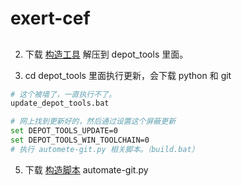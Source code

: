 # exert-cef

##

2. 下载 [构造工具](https://storage.googleapis.com/chrome-infra/depot_tools.zip) 解压到 depot_tools 里面。

3. cd depot_tools 里面执行更新，会下载 python 和 git 

```bash
# 这个被墙了，一直执行不了。
update_depot_tools.bat

# 网上找到更新好的，然后通过设置这个屏蔽更新
set DEPOT_TOOLS_UPDATE=0
set DEPOT_TOOLS_WIN_TOOLCHAIN=0
# 执行 automete-git.py 相关脚本。（build.bat）

```

5. 下载 [构造脚本](https://bitbucket.org/chromiumembedded/cef/raw/master/tools/automate/automate-git.py) automate-git.py